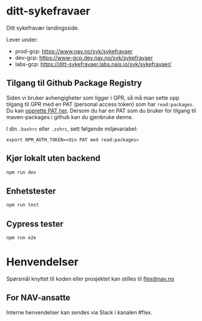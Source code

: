 # ditt-sykefravaer

Ditt sykefravær landingsside.

Lever under:
-   prod-gcp: https://www.nav.no/syk/sykefravaer
-   dev-gcp: https://www-gcp.dev.nav.no/syk/sykefravaer
-   labs-gcp: https://ditt-sykefravaer.labs.nais.io/syk/sykefravaer/

## Tilgang til Github Package Registry

Siden vi bruker avhengigheter som ligger i GPR, så må man sette opp tilgang til GPR med en PAT (personal access token) som har `read:packages`. Du kan [opprette PAT her](https://github.com/settings/tokens). Dersom du har en PAT som du bruker for tilgang til maven-packages i github kan du gjenbruke denne.

I din `.bashrc` eller `.zshrc`, sett følgende miljøvariabel:

`export NPM_AUTH_TOKEN=<din PAT med read:packages>`

## Kjør lokalt uten backend
```bash
npm run dev
```

## Enhetstester
```bash
npm run test
```

## Cypress tester
```bash
npm run e2e
```

# Henvendelser

Spørsmål knyttet til koden eller prosjektet kan stilles til flex@nav.no

## For NAV-ansatte

Interne henvendelser kan sendes via Slack i kanalen #flex.
